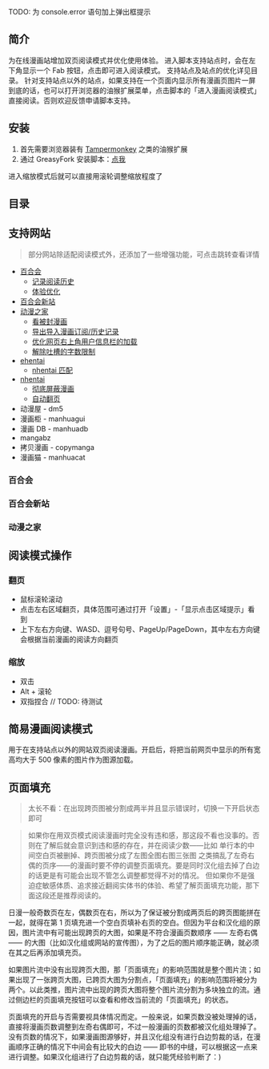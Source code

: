 TODO: 为 console.error 语句加上弹出框提示

## 简介

<!-- 此处应有 gif 动图 -->

为在线漫画站增加双页阅读模式并优化使用体验。
进入脚本支持站点时，会在左下角显示一个 Fab 按钮，点击即可进入阅读模式。
支持站点及站点的优化详见目录。
针对支持站点以外的站点，如果支持在一个页面内显示所有漫画页图片一屏到底的话，也可以打开浏览器的油猴扩展菜单，点击脚本的「进入漫画阅读模式」直接阅读。否则欢迎反馈申请脚本支持。

## 安装

1. 首先需要浏览器装有 [Tampermonkey](https://tampermonkey.net/) 之类的油猴扩展
2. 通过 GreasyFork 安装脚本：[点我](https://greasyfork.org/zh-CN/scripts/374903-comicread)

进入缩放模式后就可以直接用滚轮调整缩放程度了

## 目录

<!-- TODO -->

## 支持网站

> 部分网站除适配阅读模式外，还添加了一些增强功能，可点击跳转查看详情

- [百合会](#百合会)
  - [记录阅读历史](#记录阅读历史)
  - [体验优化](#体验优化)
- [百合会新站](#百合会新站)
- [动漫之家](#动漫之家)
  - [看被封漫画](#看被封漫画)
  - [导出导入漫画订阅/历史记录](#导出导入漫画订阅/历史记录)
  - [优化网页右上角用户信息栏的加载](#优化网页右上角用户信息栏的加载)
  - [解除吐槽的字数限制](#解除吐槽的字数限制)
- [ehentai](#ehentai)
  - [nhentai 匹配](#nhentai匹配)
- [nhentai](#nhentai)
  - [彻底屏蔽漫画](#彻底屏蔽漫画)
  - [自动翻页](#自动翻页)
- 动漫屋 - dm5
- 漫画柜 - manhuagui
- 漫画 DB - manhuadb
- mangabz
- 拷贝漫画 - copymanga
- 漫画猫 - manhuacat

### 百合会

<!-- TODO -->

### 百合会新站

<!-- TODO -->

### 动漫之家

<!-- TODO -->


<!-- 下面都是应该放到 wiki 里去的过于详细的东西 -->

## 阅读模式操作

### 翻页

- 鼠标滚轮滚动
- 点击左右区域翻页，具体范围可通过打开「设置」-「显示点击区域提示」看到
- 上下左右方向键、WASD、逗号句号、PageUp/PageDown，其中左右方向键会根据当前漫画的阅读方向翻页

### 缩放

- 双击
- Alt + 滚轮
- 双指捏合 // TODO: 待测试

## 简易漫画阅读模式

用于在支持站点以外的网站双页阅读漫画。开启后，将把当前网页中显示的所有宽高均大于 500 像素的图片作为图源加载。

## 页面填充

> 太长不看：在出现跨页图被分割成两半并且显示错误时，切换一下开启状态即可

> 如果你在用双页模式阅读漫画时完全没有违和感，那这段不看也没事的。否则在了解后就会意识到违和感的存在，并在阅读少数——比如 单行本的中间空白页被删掉、跨页图被分成了左图全图右图三张图 之类搞乱了左奇右偶的页序——的漫画时要不停的调整页面填充。要是同时汉化组去掉了白边的话更是有可能会出现不管怎么调整都觉得不对的情况。
> 但如果你不是强迫症敏感体质、追求接近翻阅实体书的体验、希望了解页面填充功能，那下面这段还是推荐阅读的。

日漫一般奇数页在左，偶数页在右，所以为了保证被分割成两页后的跨页图能拼在一起，就得在第 1 页填充进一个空白页填补右页的空白。但因为平台和汉化组的原因，图片流中有可能出现跨页的大图，如果是不符合漫画页数顺序 —— 左奇右偶 —— 的大图（比如汉化组或网站的宣传图），为了之后的图片顺序能正确，就必须在其之后再添加填充页。

如果图片流中没有出现跨页大图，那「页面填充」的影响范围就是整个图片流；如果出现了一张跨页大图，已跨页大图为分割点，「页面填充」的影响范围将被分为两个。以此类推，图片流中出现的跨页大图将整个图片流分割为多块独立的流。通过侧边栏的页面填充按钮可以查看和修改当前流的「页面填充」的状态。

页面填充的开启与否需要视具体情况而定。一般来说，如果页数没被处理掉的话，直接将漫画页数调整到左奇右偶即可，不过一般漫画的页数都被汉化组处理掉了。没有页数的情况下，如果漫画图源够好，并且汉化组没有进行白边剪裁的话，在漫画顺序正确的情况下中间会有比较大的白边 —— 即书的中缝，可以根据这一点来进行调整。如果汉化组进行了白边剪裁的话，就只能凭经验判断了：)
